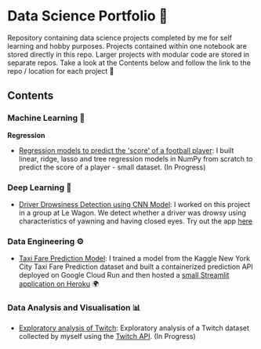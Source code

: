 # Data Science Portfolio 🚀
Repository containing data science projects completed by me for self learning and hobby purposes. Projects contained within one notebook are stored directly in this repo. Larger projects with modular code are stored in separate repos. Take a look at the Contents below and follow the link to the repo / location for each project 🙂

## Contents

### Machine Learning 🤖

__Regression__
* [Regression models to predict the 'score' of a football player](https://github.com/kai-majerus/numpy_regression_from_scratch): I built linear, ridge, lasso and tree regression models in NumPy from scratch to predict the score of a player - small dataset. (In Progress)

### Deep Learning 🧠
* [Driver Drowsiness Detection using CNN Model](https://github.com/willgraham29/project_drowsy): I worked on this project in a group at Le Wagon. We detect whether a driver was drowsy using characteristics of yawning and having closed eyes. Try out the app [here](https://share.streamlit.io/patrickarigg/project_drowsy/cloud-app)

### Data Engineering ⚙
* [Taxi Fare Prediction Model](https://github.com/kai-majerus/TaxiFareModel): I trained a model from the Kaggle New York City Taxi Fare Prediction dataset and built a containerized prediction API deployed on Google Cloud Run and then hosted a [small Streamlit application on Heroku](https://ny-taxi-fare-app.herokuapp.com/) 🌍

### Data Analysis and Visualisation 📊
* [Exploratory analysis of Twitch](https://github.com/kai-majerus/data-science-portfolio/tree/master/01-Data-Analysis-Notebooks): Exploratory analysis of a Twitch dataset collected by myself using the [Twitch API](https://dev.twitch.tv/docs/api). (In Progress)
